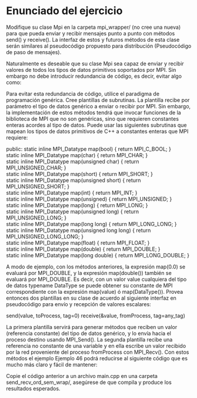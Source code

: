 # Enunciado del ejercicio

Modifique su clase Mpi en la carpeta mpi_wrapper/ (no cree una nueva) para que pueda enviar y recibir mensajes punto a punto con métodos send() y receive(). La interfaz de estos y futuros métodos de esta clase serán similares al pseudocódigo propuesto para distribución (Pseudocódigo de paso de mensajes).

Naturalmente es deseable que su clase Mpi sea capaz de enviar y recibir valores de todos los tipos de datos primitivos soportados por MPI. Sin embargo no debe introducir redundancia de código, es decir, evitar algo como:


Para evitar esta redundancia de código, utilice el paradigma de programación genérica. Cree plantillas de subrutinas. La plantilla recibe por parámetro el tipo de datos genérico a enviar o recibir por MPI. Sin embargo, la implementación de estos métodos tendrá que invocar funciones de la biblioteca de MPI que no son genéricas, sino que requieren constantes enteras acordes al tipo de datos. Puede usar las siguientes subrutinas que mapean los tipos de datos primitivos de C++ a constantes enteras que MPI requiere:

 public:
  static inline MPI_Datatype map(bool) { return MPI_C_BOOL; } <br>
  static inline MPI_Datatype map(char) { return MPI_CHAR; } <br>
  static inline MPI_Datatype map(unsigned char) { return MPI_UNSIGNED_CHAR; } <br>
  static inline MPI_Datatype map(short) { return MPI_SHORT; } <br>
  static inline MPI_Datatype map(unsigned short) { return MPI_UNSIGNED_SHORT; } <br>
  static inline MPI_Datatype map(int) { return MPI_INT; } <br>
  static inline MPI_Datatype map(unsigned) { return MPI_UNSIGNED; } <br>
  static inline MPI_Datatype map(long) { return MPI_LONG; } <br>
  static inline MPI_Datatype map(unsigned long) { return MPI_UNSIGNED_LONG; } <br>
  static inline MPI_Datatype map(long long) { return MPI_LONG_LONG; } <br>
  static inline MPI_Datatype map(unsigned long long) { return MPI_UNSIGNED_LONG_LONG; } <br>
  static inline MPI_Datatype map(float) { return MPI_FLOAT; } <br>
  static inline MPI_Datatype map(double) { return MPI_DOUBLE; } <br>
  static inline MPI_Datatype map(long double) { return MPI_LONG_DOUBLE; } <br>

A modo de ejemplo, con los métodos anteriores, la expresión map(0.0) se evaluará por MPI_DOUBLE, y la expresión map(double()) también se evaluará por MPI_DOUBLE. Es decir, con un valor value cualquiera del tipo de datos typename DataType se puede obtener su constante de MPI correspondiente con la expresión map(value) ó map(DataType()). Provea entonces dos plantillas en su clase de acuerdo al siguiente interfaz en pseudocódigo para envío y recepción de valores escalares:

send(value, toProcess, tag=0)
receive(&value, fromProcess, tag=any_tag)

La primera plantilla servirá para generar métodos que reciben un valor (referencia constante) del tipo de datos genérico, y lo envía hacia el proceso destino usando MPI_Send(). La segunda plantilla recibe una referencia no constante de una variable y en ella escribe un valor recibido por la red proveniente del proceso fromProcess con MPI_Recv(). Con estos métodos el ejemplo Ejemplo 46 podrá reducirse al siguiente código que es mucho más claro y fácil de mantener:


Copie el código anterior a un archivo main.cpp en una carpeta send_recv_ord_sem_wrap/, asegúrese de que compila y produce los resultados esperados.


